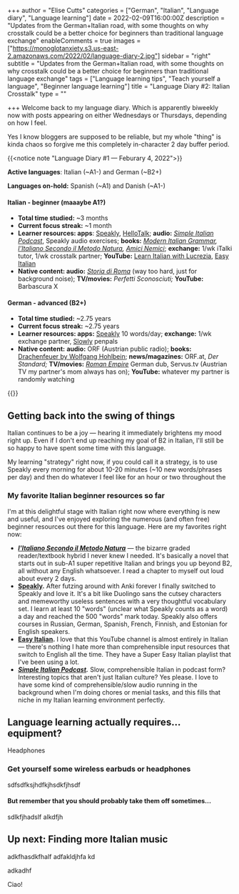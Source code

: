 +++
author = "Elise Cutts"
categories = ["German", "Italian", "Language diary", "Language learning"]
date = 2022-02-09T16:00:00Z
description = "Updates from the German+Italian road, with some thoughts on why crosstalk could be a better choice for beginners than traditional language exchange"
enableComments = true
images = ["https://monoglotanxiety.s3.us-east-2.amazonaws.com/2022/02/language-diary-2.jpg"]
sidebar = "right"
subtitle = "Updates from the German+Italian road, with some thoughts on why crosstalk could be a better choice for beginners than traditional language exchange"
tags = ["Language learning tips", "Teach yourself a language", "Beginner language learning"]
title = "Language Diary #2: Italian Crosstalk"
type = ""

+++
Welcome back to my language diary. Which is apparently biweekly now with posts appearing on either Wednesdays or Thursdays, depending on how I feel.

Yes I know bloggers are supposed to be reliable, but my whole "thing" is kinda chaos so forgive me this completely in-character 2 day buffer period.

{{<notice note "Language Diary #1 — Feburary 4, 2022">}}

**Active languages**: Italian (\~A1-) and German (\~B2+)

**Languages on-hold:** Spanish (\~A1) and Danish (\~A1-)

#### Italian - beginner (maaaybe A1?)

* **Total time studied:** \~3 months
* **Current focus streak:** \~1 month
* **Learner resources: apps**: [Speakly](https://www.speakly.me/), [HelloTalk](https://www.hellotalk.com/?lang=en);  **audio:** [_Simple Italian Podcast_](https://simonepols.com/come-imparare-litaliano/simple-italian-podcast-il-podcast-di-italiano-comprensibile/), Speakly audio exercises; **books:** [_Modern Italian Grammar_](https://www.amazon.com/Modern-Italian-Grammar-Practical-Grammars/dp/0415331641)_,_ [_l'Italiano Secondo il Metodo Natura_](https://www.reddit.com/r/italianlearning/comments/8sj70x/litaliano_secondo_il_metodo_natura/)_,_ [_Amici Nemici_](https://www.goodreads.com/book/show/40405852-amici-nemici); **exchange:** 1/wk iTalki tutor, 1/wk crosstalk partner; **YouTube:** [Learn Italian with Lucrezia](https://www.youtube.com/channel/UCnVc-IW8Q98qFmQcXla5FdQ), [Easy Italian](https://www.youtube.com/c/EasyItalian)
* **Native content: audio:** [_Storia di Roma_](https://open.spotify.com/show/3LnjkcuweVaxa9eQ894oMC) (way too hard, just for background noise); **TV/movies:** _Perfetti Sconosciuti;_ **YouTube:** Barbascura X

#### German - advanced (B2+)

* **Total time studied:** \~2.75 years
* **Current focus streak:** \~2.75 years
* **Learner resources: apps:** [Speakly](https://www.speakly.me/) 10 words/day; **exchange:** 1/wk exchange partner, [Slowly](https://slowly.app/en/) penpals
* **Native content:** **audio:** ORF (Austrian public radio); **books:** [Drachenfeuer by Wolfgang Hohlbein](https://www.amazon.com/Drachenfeuer-Wolfgang-Hohlbein/dp/3453180895); **news/magazines:** ORF.at, _Der Standard;_ **TV/movies:** [_Roman Empire_](https://www.netflix.com/dk-en/title/80096545) German dub, Servus.tv (Austrian TV my partner's mom always has on); **YouTube:** whatever my partner is randomly watching

{{</notice>}}

## Getting back into the swing of things

Italian continues to be a joy — hearing it immediately brightens my mood right up. Even if I don't end up reaching my goal of B2 in Italian, I'll still be so happy to have spent some time with this language.

My learning "strategy" right now, if you could call it a strategy, is to use Speakly every morning for about 10-20 minutes (\~10 new words/phrases per day) and then do whatever I feel like for an hour or two throughout the 

### My favorite Italian beginner resources so far

I'm at this delightful stage with Italian right now where everything is new and useful, and I've enjoyed exploring the numerous (and often free) beginner resources out there for this language. Here are my favorites right now:

* [**_l'Italiano Secondo il Metodo Natura_**](https://www.reddit.com/r/italianlearning/comments/8sj70x/litaliano_secondo_il_metodo_natura/) _—_ the bizarre graded reader/textbook hybrid I never knew I needed. It's basically a novel that starts out in sub-A1 super repetitive Italian and brings you up beyond B2, all without any English whatsoever. I read a chapter to myself out loud about every 2 days.
* [**Speakly**](https://www.speakly.me/)**.** After futzing around with Anki forever I finally switched to Speakly and love it. It's a bit like Duolingo sans the cutsey characters and memeworthy useless sentences with a very thoughtful vocabulary set. I learn at least 10 "words" (unclear what Speakly counts as a word) a day and reached the 500 "words" mark today. Speakly also offers courses in Russian, German, Spanish, French, Finnish, and Estonian for English speakers.
* [**Easy Italian**](https://www.youtube.com/c/EasyItalian)**.** I love that this YouTube channel is almost entirely in Italian — there's nothing I hate more than comprehensible input resources that switch to English all the time. They have a Super Easy Italian playlist that I've been using a lot.
* [**_Simple Italian Podcast_**](https://simonepols.com/come-imparare-litaliano/simple-italian-podcast-il-podcast-di-italiano-comprensibile/)**_._** Slow, comprehensible Italian in podcast form? Interesting topics that aren't just Italian culture? Yes please. I love to have some kind of comprehensible/slow audio running in the background when I'm doing chores or menial tasks, and this fills that niche in my Italian learning environment perfectly.

## Language learning actually requires... equipment?

Headphones

### Get yourself some wireless earbuds or headphones

sdfsdfksjhdfkjhsdkfjhsdf

#### But remember that you should probably take them off sometimes... 

sdlkfjhadslf alkdfjh 

## Up next: Finding more Italian music

adkfhasdkfhalf adfakldjhfa kd

adkadhf

Ciao!